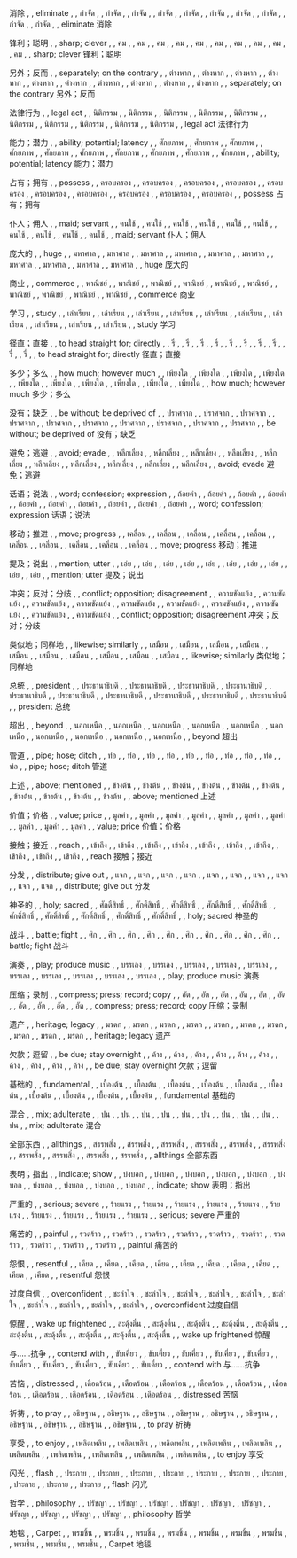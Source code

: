 消除	, , 	eliminate	, , 	กำจัด	, , 	กำจัด	, , 	กำจัด	, , 	กำจัด	, , 	กำจัด	, , 	กำจัด	, , 	กำจัด	, , 	กำจัด	, , 	กำจัด	, , 	กำจัด	, , 	eliminate	消除	

锋利；聪明	, , 	sharp; clever	, , 	คม	, , 	คม	, , 	คม	, , 	คม	, , 	คม	, , 	คม	, , 	คม	, , 	คม	, , 	คม	, , 	คม	, , 	sharp; clever	锋利；聪明	

另外；反而	, , 	separately; on the contrary	, , 	ต่างหาก	, , 	ต่างหาก	, , 	ต่างหาก	, , 	ต่างหาก	, , 	ต่างหาก	, , 	ต่างหาก	, , 	ต่างหาก	, , 	ต่างหาก	, , 	ต่างหาก	, , 	ต่างหาก	, , 	separately; on the contrary	另外；反而	

法律行为	, , 	legal act	, , 	นิติกรรม	, , 	นิติกรรม	, , 	นิติกรรม	, , 	นิติกรรม	, , 	นิติกรรม	, , 	นิติกรรม	, , 	นิติกรรม	, , 	นิติกรรม	, , 	นิติกรรม	, , 	นิติกรรม	, , 	legal act	法律行为	

能力；潜力	, , 	ability; potential; latency	, , 	ศักยภาพ	, , 	ศักยภาพ	, , 	ศักยภาพ	, , 	ศักยภาพ	, , 	ศักยภาพ	, , 	ศักยภาพ	, , 	ศักยภาพ	, , 	ศักยภาพ	, , 	ศักยภาพ	, , 	ศักยภาพ	, , 	ability; potential; latency	能力；潜力	

占有；拥有	, , 	possess	, , 	ครอบครอง	, , 	ครอบครอง	, , 	ครอบครอง	, , 	ครอบครอง	, , 	ครอบครอง	, , 	ครอบครอง	, , 	ครอบครอง	, , 	ครอบครอง	, , 	ครอบครอง	, , 	ครอบครอง	, , 	possess	占有；拥有	

仆人；佣人	, , 	maid; servant	, , 	คนใช้	, , 	คนใช้	, , 	คนใช้	, , 	คนใช้	, , 	คนใช้	, , 	คนใช้	, , 	คนใช้	, , 	คนใช้	, , 	คนใช้	, , 	คนใช้	, , 	maid; servant	仆人；佣人	

庞大的	, , 	huge	, , 	มหาศาล	, , 	มหาศาล	, , 	มหาศาล	, , 	มหาศาล	, , 	มหาศาล	, , 	มหาศาล	, , 	มหาศาล	, , 	มหาศาล	, , 	มหาศาล	, , 	มหาศาล	, , 	huge	庞大的	

商业	, , 	commerce	, , 	พาณิชย์	, , 	พาณิชย์	, , 	พาณิชย์	, , 	พาณิชย์	, , 	พาณิชย์	, , 	พาณิชย์	, , 	พาณิชย์	, , 	พาณิชย์	, , 	พาณิชย์	, , 	พาณิชย์	, , 	commerce	商业	

学习	, , 	study	, , 	เล่าเรียน	, , 	เล่าเรียน	, , 	เล่าเรียน	, , 	เล่าเรียน	, , 	เล่าเรียน	, , 	เล่าเรียน	, , 	เล่าเรียน	, , 	เล่าเรียน	, , 	เล่าเรียน	, , 	เล่าเรียน	, , 	study	学习	

径直；直接	, , 	to head straight for; directly	, , 	รี่	, , 	รี่	, , 	รี่	, , 	รี่	, , 	รี่	, , 	รี่	, , 	รี่	, , 	รี่	, , 	รี่	, , 	รี่	, , 	to head straight for; directly	径直；直接	

多少；多么	, , 	how much; however much	, , 	เพียงใด	, , 	เพียงใด	, , 	เพียงใด	, , 	เพียงใด	, , 	เพียงใด	, , 	เพียงใด	, , 	เพียงใด	, , 	เพียงใด	, , 	เพียงใด	, , 	เพียงใด	, , 	how much; however much	多少；多么	

没有；缺乏	, , 	be without; be deprived of	, , 	ปราศจาก	, , 	ปราศจาก	, , 	ปราศจาก	, , 	ปราศจาก	, , 	ปราศจาก	, , 	ปราศจาก	, , 	ปราศจาก	, , 	ปราศจาก	, , 	ปราศจาก	, , 	ปราศจาก	, , 	be without; be deprived of	没有；缺乏	

避免；逃避	, , 	avoid; evade	, , 	หลีกเลี่ยง	, , 	หลีกเลี่ยง	, , 	หลีกเลี่ยง	, , 	หลีกเลี่ยง	, , 	หลีกเลี่ยง	, , 	หลีกเลี่ยง	, , 	หลีกเลี่ยง	, , 	หลีกเลี่ยง	, , 	หลีกเลี่ยง	, , 	หลีกเลี่ยง	, , 	avoid; evade	避免；逃避	

话语；说法	, , 	word; confession; expression	, , 	ถ้อยคำ	, , 	ถ้อยคำ	, , 	ถ้อยคำ	, , 	ถ้อยคำ	, , 	ถ้อยคำ	, , 	ถ้อยคำ	, , 	ถ้อยคำ	, , 	ถ้อยคำ	, , 	ถ้อยคำ	, , 	ถ้อยคำ	, , 	word; confession; expression	话语；说法	

移动；推进	, , 	move; progress	, , 	เคลื่อน	, , 	เคลื่อน	, , 	เคลื่อน	, , 	เคลื่อน	, , 	เคลื่อน	, , 	เคลื่อน	, , 	เคลื่อน	, , 	เคลื่อน	, , 	เคลื่อน	, , 	เคลื่อน	, , 	move; progress	移动；推进	

提及；说出	, , 	mention; utter	, , 	เอ่ย	, , 	เอ่ย	, , 	เอ่ย	, , 	เอ่ย	, , 	เอ่ย	, , 	เอ่ย	, , 	เอ่ย	, , 	เอ่ย	, , 	เอ่ย	, , 	เอ่ย	, , 	mention; utter	提及；说出	

冲突；反对；分歧	, , 	conflict; opposition; disagreement	, , 	ความขัดแย้ง	, , 	ความขัดแย้ง	, , 	ความขัดแย้ง	, , 	ความขัดแย้ง	, , 	ความขัดแย้ง	, , 	ความขัดแย้ง	, , 	ความขัดแย้ง	, , 	ความขัดแย้ง	, , 	ความขัดแย้ง	, , 	ความขัดแย้ง	, , 	conflict; opposition; disagreement	冲突；反对；分歧	

类似地；同样地	, , 	likewise; similarly	, , 	เสมือน	, , 	เสมือน	, , 	เสมือน	, , 	เสมือน	, , 	เสมือน	, , 	เสมือน	, , 	เสมือน	, , 	เสมือน	, , 	เสมือน	, , 	เสมือน	, , 	likewise; similarly	类似地；同样地	

总统	, , 	president	, , 	ประธานาธิบดี	, , 	ประธานาธิบดี	, , 	ประธานาธิบดี	, , 	ประธานาธิบดี	, , 	ประธานาธิบดี	, , 	ประธานาธิบดี	, , 	ประธานาธิบดี	, , 	ประธานาธิบดี	, , 	ประธานาธิบดี	, , 	ประธานาธิบดี	, , 	president	总统	

超出	, , 	beyond	, , 	นอกเหนือ	, , 	นอกเหนือ	, , 	นอกเหนือ	, , 	นอกเหนือ	, , 	นอกเหนือ	, , 	นอกเหนือ	, , 	นอกเหนือ	, , 	นอกเหนือ	, , 	นอกเหนือ	, , 	นอกเหนือ	, , 	beyond	超出	

管道	, , 	pipe; hose; ditch	, , 	ท่อ	, , 	ท่อ	, , 	ท่อ	, , 	ท่อ	, , 	ท่อ	, , 	ท่อ	, , 	ท่อ	, , 	ท่อ	, , 	ท่อ	, , 	ท่อ	, , 	pipe; hose; ditch	管道	

上述	, , 	above; mentioned	, , 	ข้างต้น	, , 	ข้างต้น	, , 	ข้างต้น	, , 	ข้างต้น	, , 	ข้างต้น	, , 	ข้างต้น	, , 	ข้างต้น	, , 	ข้างต้น	, , 	ข้างต้น	, , 	ข้างต้น	, , 	above; mentioned	上述	

价值；价格	, , 	value; price	, , 	มูลค่า	, , 	มูลค่า	, , 	มูลค่า	, , 	มูลค่า	, , 	มูลค่า	, , 	มูลค่า	, , 	มูลค่า	, , 	มูลค่า	, , 	มูลค่า	, , 	มูลค่า	, , 	value; price	价值；价格	

接触；接近	, , 	reach	, , 	เข้าถึง	, , 	เข้าถึง	, , 	เข้าถึง	, , 	เข้าถึง	, , 	เข้าถึง	, , 	เข้าถึง	, , 	เข้าถึง	, , 	เข้าถึง	, , 	เข้าถึง	, , 	เข้าถึง	, , 	reach	接触；接近	

分发	, , 	distribute; give out	, , 	แจก	, , 	แจก	, , 	แจก	, , 	แจก	, , 	แจก	, , 	แจก	, , 	แจก	, , 	แจก	, , 	แจก	, , 	แจก	, , 	distribute; give out	分发	

神圣的	, , 	holy; sacred	, , 	ศักดิ์สิทธิ์	, , 	ศักดิ์สิทธิ์	, , 	ศักดิ์สิทธิ์	, , 	ศักดิ์สิทธิ์	, , 	ศักดิ์สิทธิ์	, , 	ศักดิ์สิทธิ์	, , 	ศักดิ์สิทธิ์	, , 	ศักดิ์สิทธิ์	, , 	ศักดิ์สิทธิ์	, , 	ศักดิ์สิทธิ์	, , 	holy; sacred	神圣的	

战斗	, , 	battle; fight	, , 	ศึก	, , 	ศึก	, , 	ศึก	, , 	ศึก	, , 	ศึก	, , 	ศึก	, , 	ศึก	, , 	ศึก	, , 	ศึก	, , 	ศึก	, , 	battle; fight	战斗	

演奏	, , 	play; produce music	, , 	บรรเลง	, , 	บรรเลง	, , 	บรรเลง	, , 	บรรเลง	, , 	บรรเลง	, , 	บรรเลง	, , 	บรรเลง	, , 	บรรเลง	, , 	บรรเลง	, , 	บรรเลง	, , 	play; produce music	演奏	

压缩；录制	, , 	compress; press; record; copy	, , 	อัด	, , 	อัด	, , 	อัด	, , 	อัด	, , 	อัด	, , 	อัด	, , 	อัด	, , 	อัด	, , 	อัด	, , 	อัด	, , 	compress; press; record; copy	压缩；录制	

遗产	, , 	heritage; legacy	, , 	มรดก	, , 	มรดก	, , 	มรดก	, , 	มรดก	, , 	มรดก	, , 	มรดก	, , 	มรดก	, , 	มรดก	, , 	มรดก	, , 	มรดก	, , 	heritage; legacy	遗产	

欠款；逗留	, , 	be due; stay overnight	, , 	ค้าง	, , 	ค้าง	, , 	ค้าง	, , 	ค้าง	, , 	ค้าง	, , 	ค้าง	, , 	ค้าง	, , 	ค้าง	, , 	ค้าง	, , 	ค้าง	, , 	be due; stay overnight	欠款；逗留	

基础的	, , 	fundamental	, , 	เบื้องต้น	, , 	เบื้องต้น	, , 	เบื้องต้น	, , 	เบื้องต้น	, , 	เบื้องต้น	, , 	เบื้องต้น	, , 	เบื้องต้น	, , 	เบื้องต้น	, , 	เบื้องต้น	, , 	เบื้องต้น	, , 	fundamental	基础的	

混合	, , 	mix; adulterate	, , 	ปน	, , 	ปน	, , 	ปน	, , 	ปน	, , 	ปน	, , 	ปน	, , 	ปน	, , 	ปน	, , 	ปน	, , 	ปน	, , 	mix; adulterate	混合	

全部东西	, , 	allthings	, , 	สรรพสิ่ง	, , 	สรรพสิ่ง	, , 	สรรพสิ่ง	, , 	สรรพสิ่ง	, , 	สรรพสิ่ง	, , 	สรรพสิ่ง	, , 	สรรพสิ่ง	, , 	สรรพสิ่ง	, , 	สรรพสิ่ง	, , 	สรรพสิ่ง	, , 	allthings	全部东西	

表明；指出	, , 	indicate; show	, , 	บ่งบอก	, , 	บ่งบอก	, , 	บ่งบอก	, , 	บ่งบอก	, , 	บ่งบอก	, , 	บ่งบอก	, , 	บ่งบอก	, , 	บ่งบอก	, , 	บ่งบอก	, , 	บ่งบอก	, , 	indicate; show	表明；指出	

严重的	, , 	serious; severe	, , 	ร้ายแรง	, , 	ร้ายแรง	, , 	ร้ายแรง	, , 	ร้ายแรง	, , 	ร้ายแรง	, , 	ร้ายแรง	, , 	ร้ายแรง	, , 	ร้ายแรง	, , 	ร้ายแรง	, , 	ร้ายแรง	, , 	serious; severe	严重的	

痛苦的	, , 	painful 	, , 	รวดร้าว	, , 	รวดร้าว	, , 	รวดร้าว	, , 	รวดร้าว	, , 	รวดร้าว	, , 	รวดร้าว	, , 	รวดร้าว	, , 	รวดร้าว	, , 	รวดร้าว	, , 	รวดร้าว	, , 	painful 	痛苦的	

怨恨	, , 	resentful	, , 	เคียด	, , 	เคียด	, , 	เคียด	, , 	เคียด	, , 	เคียด	, , 	เคียด	, , 	เคียด	, , 	เคียด	, , 	เคียด	, , 	เคียด	, , 	resentful	怨恨	

过度自信	, , 	overconfident	, , 	ชะล่าใจ	, , 	ชะล่าใจ	, , 	ชะล่าใจ	, , 	ชะล่าใจ	, , 	ชะล่าใจ	, , 	ชะล่าใจ	, , 	ชะล่าใจ	, , 	ชะล่าใจ	, , 	ชะล่าใจ	, , 	ชะล่าใจ	, , 	overconfident	过度自信	

惊醒	, , 	wake up frightened	, , 	สะดุ้งตื่น 	, , 	สะดุ้งตื่น 	, , 	สะดุ้งตื่น 	, , 	สะดุ้งตื่น 	, , 	สะดุ้งตื่น 	, , 	สะดุ้งตื่น 	, , 	สะดุ้งตื่น 	, , 	สะดุ้งตื่น 	, , 	สะดุ้งตื่น 	, , 	สะดุ้งตื่น 	, , 	wake up frightened	惊醒	

与……抗争	, , 	contend with	, , 	ขับเคี่ยว	, , 	ขับเคี่ยว	, , 	ขับเคี่ยว	, , 	ขับเคี่ยว	, , 	ขับเคี่ยว	, , 	ขับเคี่ยว	, , 	ขับเคี่ยว	, , 	ขับเคี่ยว	, , 	ขับเคี่ยว	, , 	ขับเคี่ยว	, , 	contend with	与……抗争	

苦恼	, , 	distressed	, , 	เดือดร้อน	, , 	เดือดร้อน	, , 	เดือดร้อน	, , 	เดือดร้อน	, , 	เดือดร้อน	, , 	เดือดร้อน	, , 	เดือดร้อน	, , 	เดือดร้อน	, , 	เดือดร้อน	, , 	เดือดร้อน	, , 	distressed	苦恼	

祈祷	, , 	to pray	, , 	อธิษฐาน	, , 	อธิษฐาน	, , 	อธิษฐาน	, , 	อธิษฐาน	, , 	อธิษฐาน	, , 	อธิษฐาน	, , 	อธิษฐาน	, , 	อธิษฐาน	, , 	อธิษฐาน	, , 	อธิษฐาน	, , 	to pray	祈祷	

享受	, , 	to enjoy	, , 	เพลิดเพลิน	, , 	เพลิดเพลิน	, , 	เพลิดเพลิน	, , 	เพลิดเพลิน	, , 	เพลิดเพลิน	, , 	เพลิดเพลิน	, , 	เพลิดเพลิน	, , 	เพลิดเพลิน	, , 	เพลิดเพลิน	, , 	เพลิดเพลิน	, , 	to enjoy	享受	

闪光	, , 	flash	, , 	ประกาย	, , 	ประกาย	, , 	ประกาย	, , 	ประกาย	, , 	ประกาย	, , 	ประกาย	, , 	ประกาย	, , 	ประกาย	, , 	ประกาย	, , 	ประกาย	, , 	flash	闪光	

哲学	, , 	philosophy	, , 	ปรัชญา	, , 	ปรัชญา	, , 	ปรัชญา	, , 	ปรัชญา	, , 	ปรัชญา	, , 	ปรัชญา	, , 	ปรัชญา	, , 	ปรัชญา	, , 	ปรัชญา	, , 	ปรัชญา	, , 	philosophy	哲学	

地毯	, , 	Carpet	, , 	พรมชิ้น	, , 	พรมชิ้น	, , 	พรมชิ้น	, , 	พรมชิ้น	, , 	พรมชิ้น	, , 	พรมชิ้น	, , 	พรมชิ้น	, , 	พรมชิ้น	, , 	พรมชิ้น	, , 	พรมชิ้น	, , 	Carpet	地毯	

